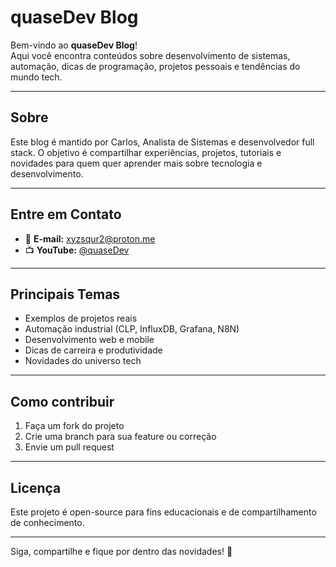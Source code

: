 # quaseDev Blog

Bem-vindo ao **quaseDev Blog**!  
Aqui você encontra conteúdos sobre desenvolvimento de sistemas, automação, dicas de programação, projetos pessoais e tendências do mundo tech.

---

## Sobre

Este blog é mantido por Carlos, Analista de Sistemas e desenvolvedor full stack. O objetivo é compartilhar experiências, projetos, tutoriais e novidades para quem quer aprender mais sobre tecnologia e desenvolvimento.

---

## Entre em Contato

- 📧 **E-mail:** [xyzsqur2@proton.me](mailto:xyzsqur2@proton.me)
- 📺 **YouTube:** [@quaseDev](https://www.youtube.com/@quaseDev)

---

## Principais Temas

- Exemplos de projetos reais
- Automação industrial (CLP, InfluxDB, Grafana, N8N)
- Desenvolvimento web e mobile
- Dicas de carreira e produtividade
- Novidades do universo tech

---

## Como contribuir

1. Faça um fork do projeto
2. Crie uma branch para sua feature ou correção
3. Envie um pull request

---

## Licença

Este projeto é open-source para fins educacionais e de compartilhamento de conhecimento.

---

Siga, compartilhe e fique por dentro das novidades! 🚀
